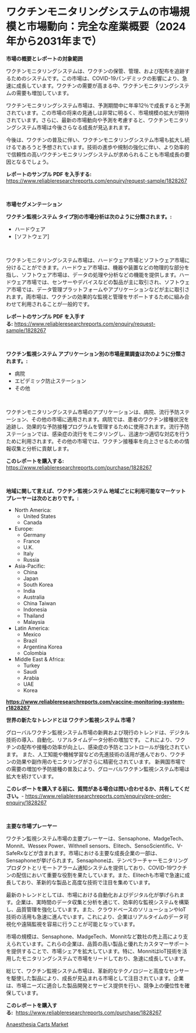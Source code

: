 <p><h1>ワクチンモニタリングシステムの市場規模と市場動向：完全な産業概要（2024年から2031年まで）</h1></p><p><strong>市場の概要とレポートの対象範囲</strong></p>
<p><p>ワクチンモニタリングシステムは、ワクチンの保管、管理、および配布を追跡するためのシステムです。この市場は、COVID-19パンデミックの影響により、急速に成長しています。ワクチンの需要が高まる中、ワクチンモニタリングシステムの需要も増加しています。</p><p>ワクチンモニタリングシステム市場は、予測期間中に年率12％で成長すると予測されています。この市場の将来の見通しは非常に明るく、市場規模の拡大が期待されています。さらに、最新の市場動向や予測を考慮すると、ワクチンモニタリングシステム市場は今後さらなる成長が見込まれます。</p><p>今後は、ワクチンの普及に伴い、ワクチンモニタリングシステム市場も拡大し続けるであろうと予想されています。技術の進歩や規制の強化に伴い、より効率的で信頼性の高いワクチンモニタリングシステムが求められることも市場成長の要因となるでしょう。</p></p>
<p><strong>レポートのサンプル PDF を入手する:</strong> <a href="https://www.reliableresearchreports.com/enquiry/request-sample/1828267">https://www.reliableresearchreports.com/enquiry/request-sample/1828267</a></p>
<p>&nbsp;</p>
<p><strong>市場セグメンテーション</strong></p>
<p><strong>ワクチン監視システム タイプ別の市場分析は次のように分類されます。:</strong></p>
<p><ul><li>ハードウェア</li><li>[ソフトウェア]</li></ul></p>
<p>&nbsp;</p>
<p><p>ワクチンモニタリングシステム市場は、ハードウェア市場とソフトウェア市場に分けることができます。ハードウェア市場は、機器や装置などの物理的な部分を指し、ソフトウェア市場は、データの処理や分析などの機能を提供します。ハードウェア市場では、センサーやデバイスなどの製品が主に取引され、ソフトウェア市場では、データ管理プラットフォームやアプリケーションなどが主に取引されます。両市場は、ワクチンの効果的な監視と管理をサポートするために組み合わせて利用されることが一般的です。</p></p>
<p><strong>レポートのサンプル PDF を入手する:</strong>&nbsp;<a href="https://www.reliableresearchreports.com/enquiry/request-sample/1828267">https://www.reliableresearchreports.com/enquiry/request-sample/1828267</a></p>
<p>&nbsp;</p>
<p><strong> ワクチン監視システム アプリケーション別の市場産業調査は次のように分類されます。:</strong></p>
<p><ul><li>病院</li><li>エピデミック防止ステーション</li><li>その他</li></ul></p>
<p>&nbsp;</p>
<p><p>ワクチンモニタリングシステム市場のアプリケーションは、病院、流行予防ステーション、その他の市場に適用されます。病院では、患者のワクチン接種状況を追跡し、効果的な予防接種プログラムを管理するために使用されます。流行予防ステーションでは、感染症の流行をモニタリングし、迅速かつ適切な対応を行うために利用されます。その他の市場では、ワクチン接種率を向上させるための情報収集と分析に貢献します。</p></p>
<p><strong>このレポートを購入する:</strong>&nbsp; <a href="https://www.reliableresearchreports.com/purchase/1828267">https://www.reliableresearchreports.com/purchase/1828267</a></p>
<p>&nbsp;</p>
<p><strong>地域に関して言えば、ワクチン監視システム 地域ごとに利用可能なマーケットプレーヤーは次のとおりです。:</strong></p>
<p><ul>
    <li>
        North America:
        <ul>
            <li>United States</li>
            <li>Canada</li>
        </ul>
    </li>
    <li>
        Europe:
        <ul>
            <li>Germany</li>
            <li>France</li>
            <li>U.K.</li>
            <li>Italy</li>
            <li>Russia</li>
        </ul>
    </li>
    <li>
        Asia-Pacific:
        <ul>
            <li>China</li>
            <li>Japan</li>
            <li>South Korea</li>
            <li>India</li>
            <li>Australia</li>
            <li>China Taiwan</li>
            <li>Indonesia</li>
            <li>Thailand</li>
            <li>Malaysia</li>
        </ul>
    </li>
    <li>
        Latin America:
        <ul>
            <li>Mexico</li>
            <li>Brazil</li>
            <li>Argentina Korea</li>
            <li>Colombia</li>
        </ul>
    </li>
    <li>
        Middle East & Africa:
        <ul>
            <li>Turkey</li>
            <li>Saudi</li>
            <li>Arabia</li>
            <li>UAE</li>
            <li>Korea</li>
        </ul>
    </li>
    </ul></p>
<p><strong><a href="https://www.reliableresearchreports.com/vaccine-monitoring-system-r1828267">https://www.reliableresearchreports.com/vaccine-monitoring-system-r1828267</a></strong>&nbsp;</p>
<p><strong>世界の新たなトレンドとは ワクチン監視システム 市場？</strong></p>
<p><p>グローバルワクチン監視システム市場の新興および現行のトレンドは、デジタル技術の導入、自動化、リアルタイムデータ分析の増加です。 これにより、ワクチンの配布や接種の効率が向上し、感染症の予防とコントロールが強化されています。 また、人工知能や機械学習などの先進技術の活用が進んでおり、ワクチンの効果や副作用のモニタリングがさらに精密化されています。 新興国市場での需要の増加や予防接種の普及により、グローバルワクチン監視システム市場は拡大を続けています。</p></p>
<p><strong>このレポートを購入する前に、質問がある場合は問い合わせるか、共有してください。</strong>- <a href="https://www.reliableresearchreports.com/enquiry/pre-order-enquiry/1828267">https://www.reliableresearchreports.com/enquiry/pre-order-enquiry/1828267</a></p>
<p>&nbsp;</p>
<p><strong>主要な市場プレーヤー</strong></p>
<p><p>ワクチン監視システム市場の主要プレーヤーは、Sensaphone、MadgeTech、Monnit、Wessex Power、Withnell sensors、Elitech、SensoScientific、V-SafeRxなどが含まれます。市場における主要な成長企業の一部は、Sensaphoneが挙げられます。Sensaphoneは、テンペラーチャーモニタリングプロダクトとリモートアラーム通知システムを提供しており、COVID-19ワクチンの配信において重要な役割を果たしています。また、Elitechも市場で急速に成長しており、革新的な製品と高度な技術で注目を集めています。</p><p>最新のトレンドとしては、市場における自動化およびデジタル化が挙げられます。企業は、実時間のデータ収集と分析を通じて、効率的な監視システムを構築し、品質管理を強化しています。また、クラウドベースのソリューションやIoT技術の活用も急速に進んでいます。これにより、企業はリアルタイムのデータ可視化や遠隔監視を容易に行うことが可能となっています。</p><p>市場の規模は、Sensaphone、MadgeTech、Monnitなど数社の売上高により支えられています。これらの企業は、品質の高い製品と優れたカスタマーサポートを提供することで、市場シェアを拡大しています。特に、MonnitはIoT技術を活用したモニタリングシステムで市場をリードしており、急速に成長しています。</p><p>総じて、ワクチン監視システム市場は、革新的なテクノロジーと高度なセンサーを駆使した製品により、成長が見込まれる市場として注目されています。企業は、市場ニーズに適合した製品開発とサービス提供を行い、競争上の優位性を確保しています。</p></p>
<p><strong>このレポートを購入する:</strong>&nbsp;&nbsp;<a href="https://www.reliableresearchreports.com/purchase/1828267">https://www.reliableresearchreports.com/purchase/1828267</a></p>
<p><p><a href="https://silk-columnist-571.notion.site/Anaesthesia-Carts-Market-Analysis-Its-CAGR-Market-Segmentation-and-Global-Industry-Overview-eb0c522aa73e488592e88613e2140edd">Anaesthesia Carts Market</a></p></p>